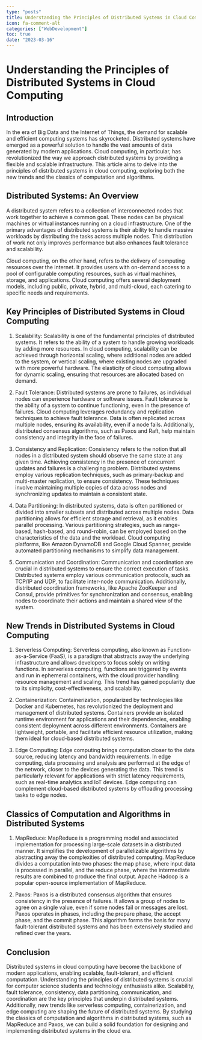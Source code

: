 ```yaml
---
type: "posts"
title: Understanding the Principles of Distributed Systems in Cloud Computing
icon: fa-comment-alt
categories: ["WebDevelopment"]
toc: true
date: "2023-03-16"
---
```




# Understanding the Principles of Distributed Systems in Cloud Computing

## Introduction

In the era of Big Data and the Internet of Things, the demand for scalable and efficient computing systems has skyrocketed. Distributed systems have emerged as a powerful solution to handle the vast amounts of data generated by modern applications. Cloud computing, in particular, has revolutionized the way we approach distributed systems by providing a flexible and scalable infrastructure. This article aims to delve into the principles of distributed systems in cloud computing, exploring both the new trends and the classics of computation and algorithms.

## Distributed Systems: An Overview

A distributed system refers to a collection of interconnected nodes that work together to achieve a common goal. These nodes can be physical machines or virtual instances running on a cloud infrastructure. One of the primary advantages of distributed systems is their ability to handle massive workloads by distributing the tasks across multiple nodes. This distribution of work not only improves performance but also enhances fault tolerance and scalability.

Cloud computing, on the other hand, refers to the delivery of computing resources over the internet. It provides users with on-demand access to a pool of configurable computing resources, such as virtual machines, storage, and applications. Cloud computing offers several deployment models, including public, private, hybrid, and multi-cloud, each catering to specific needs and requirements.

## Key Principles of Distributed Systems in Cloud Computing

1. Scalability: Scalability is one of the fundamental principles of distributed systems. It refers to the ability of a system to handle growing workloads by adding more resources. In cloud computing, scalability can be achieved through horizontal scaling, where additional nodes are added to the system, or vertical scaling, where existing nodes are upgraded with more powerful hardware. The elasticity of cloud computing allows for dynamic scaling, ensuring that resources are allocated based on demand.

2. Fault Tolerance: Distributed systems are prone to failures, as individual nodes can experience hardware or software issues. Fault tolerance is the ability of a system to continue functioning, even in the presence of failures. Cloud computing leverages redundancy and replication techniques to achieve fault tolerance. Data is often replicated across multiple nodes, ensuring its availability, even if a node fails. Additionally, distributed consensus algorithms, such as Paxos and Raft, help maintain consistency and integrity in the face of failures.

3. Consistency and Replication: Consistency refers to the notion that all nodes in a distributed system should observe the same state at any given time. Achieving consistency in the presence of concurrent updates and failures is a challenging problem. Distributed systems employ various replication techniques, such as primary-backup and multi-master replication, to ensure consistency. These techniques involve maintaining multiple copies of data across nodes and synchronizing updates to maintain a consistent state.

4. Data Partitioning: In distributed systems, data is often partitioned or divided into smaller subsets and distributed across multiple nodes. Data partitioning allows for efficient storage and retrieval, as it enables parallel processing. Various partitioning strategies, such as range-based, hash-based, and round-robin, can be employed based on the characteristics of the data and the workload. Cloud computing platforms, like Amazon DynamoDB and Google Cloud Spanner, provide automated partitioning mechanisms to simplify data management.

5. Communication and Coordination: Communication and coordination are crucial in distributed systems to ensure the correct execution of tasks. Distributed systems employ various communication protocols, such as TCP/IP and UDP, to facilitate inter-node communication. Additionally, distributed coordination frameworks, like Apache ZooKeeper and Consul, provide primitives for synchronization and consensus, enabling nodes to coordinate their actions and maintain a shared view of the system.

## New Trends in Distributed Systems in Cloud Computing

1. Serverless Computing: Serverless computing, also known as Function-as-a-Service (FaaS), is a paradigm that abstracts away the underlying infrastructure and allows developers to focus solely on writing functions. In serverless computing, functions are triggered by events and run in ephemeral containers, with the cloud provider handling resource management and scaling. This trend has gained popularity due to its simplicity, cost-effectiveness, and scalability.

2. Containerization: Containerization, popularized by technologies like Docker and Kubernetes, has revolutionized the deployment and management of distributed systems. Containers provide an isolated runtime environment for applications and their dependencies, enabling consistent deployment across different environments. Containers are lightweight, portable, and facilitate efficient resource utilization, making them ideal for cloud-based distributed systems.

3. Edge Computing: Edge computing brings computation closer to the data source, reducing latency and bandwidth requirements. In edge computing, data processing and analysis are performed at the edge of the network, closer to the devices generating the data. This trend is particularly relevant for applications with strict latency requirements, such as real-time analytics and IoT devices. Edge computing can complement cloud-based distributed systems by offloading processing tasks to edge nodes.

## Classics of Computation and Algorithms in Distributed Systems

1. MapReduce: MapReduce is a programming model and associated implementation for processing large-scale datasets in a distributed manner. It simplifies the development of parallelizable algorithms by abstracting away the complexities of distributed computing. MapReduce divides a computation into two phases: the map phase, where input data is processed in parallel, and the reduce phase, where the intermediate results are combined to produce the final output. Apache Hadoop is a popular open-source implementation of MapReduce.

2. Paxos: Paxos is a distributed consensus algorithm that ensures consistency in the presence of failures. It allows a group of nodes to agree on a single value, even if some nodes fail or messages are lost. Paxos operates in phases, including the prepare phase, the accept phase, and the commit phase. This algorithm forms the basis for many fault-tolerant distributed systems and has been extensively studied and refined over the years.

## Conclusion

Distributed systems in cloud computing have become the backbone of modern applications, enabling scalable, fault-tolerant, and efficient computation. Understanding the principles of distributed systems is crucial for computer science students and technology enthusiasts alike. Scalability, fault tolerance, consistency, data partitioning, communication, and coordination are the key principles that underpin distributed systems. Additionally, new trends like serverless computing, containerization, and edge computing are shaping the future of distributed systems. By studying the classics of computation and algorithms in distributed systems, such as MapReduce and Paxos, we can build a solid foundation for designing and implementing distributed systems in the cloud era.